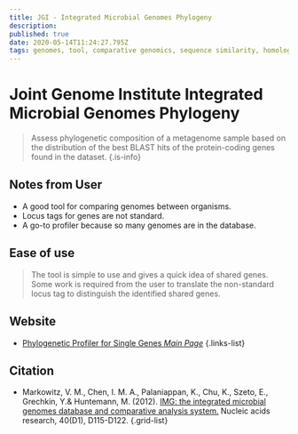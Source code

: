 ```yaml
---
title: JGI - Integrated Microbial Genomes Phylogeny 
description: 
published: true
date: 2020-05-14T11:24:27.795Z
tags: genomes, tool, comparative genomics, sequence similarity, homolog discovery, homology, gene neighborhood
---
```


# Joint Genome Institute Integrated Microbial Genomes Phylogeny 

> Assess  phylogenetic  composition  of  a  metagenome  sample  based  on  the  distribution of the best BLAST hits of the protein-coding genes found in the dataset. 
{.is-info}

## Notes from User
- A good tool for comparing genomes between organisms. 
- Locus tags for genes are not standard.
- A go-to profiler because so many genomes are in the database.


## Ease of use
> The tool is simple to use and gives a quick idea of shared genes. Some work is required from the user to translate the non-standard locus tag to distinguish the identified shared genes.

## Website
- [Phylogenetic Profiler for Single Genes *Main Page*](https://img.jgi.doe.gov/cgi-bin/w/main.cgi?section=PhylogenProfiler&page=phyloProfileForm)
{.links-list}

## Citation

- Markowitz, V. M., Chen, I. M. A., Palaniappan, K., Chu, K., Szeto, E., Grechkin, Y.& Huntemann, M. (2012). [IMG: the integrated microbial genomes database and comparative analysis system.](https://academic.oup.com/nar/article/40/D1/D115/2902777) Nucleic acids research, 40(D1), D115-D122.
{.grid-list}